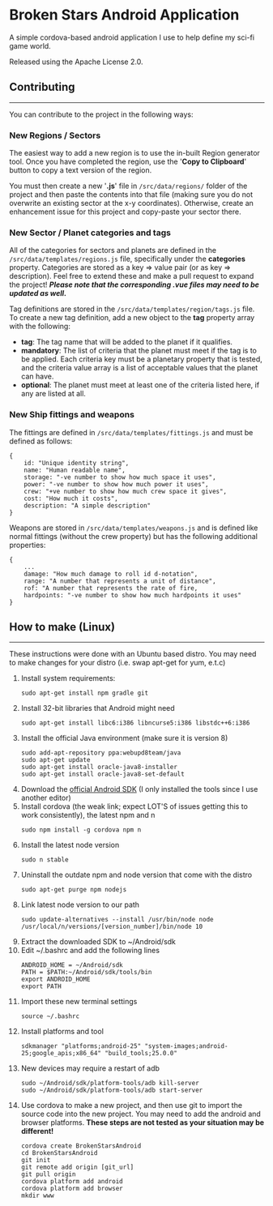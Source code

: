 # Broken Stars Android Application

A simple cordova-based android application I use to help define my sci-fi game world.

Released using the Apache License 2.0.

## Contributing
___

You can contribute to the project in the following ways:

### New Regions / Sectors

The easiest way to add a new region is to use the in-built Region generator tool. Once you have completed the region, use the '**Copy to Clipboard**' button to copy a text version of the region.

You must then create a new '**.js**' file in `/src/data/regions/` folder of the project and then paste the contents into that file (making sure you do not overwrite an existing sector at the x-y coordinates). Otherwise, create an enhancement issue for this project and copy-paste your sector there.

### New Sector / Planet categories and tags

All of the categories for sectors and planets are defined in the `/src/data/templates/regions.js` file, specifically under the **categories** property. Categories are stored as a key => value pair (or as key => description). Feel free to extend these and make a pull request to expand the project! ___Please note that the corresponding .vue files may need to be updated as well.___

Tag definitions are stored in the `/src/data/templates/region/tags.js` file. To create a new tag definition, add a new object to the **tag** property array with the following:

 - **tag**: The tag name that will be added to the planet if it qualifies.
 - **mandatory**: The list of criteria that the planet must meet if the tag is to be applied. Each criteria key must be a planetary property that is tested, and the criteria value array is a list of acceptable values that the planet can have.
 - **optional**: The planet must meet at least one of the criteria listed here, if any are listed at all.

### New Ship fittings and weapons

The fittings are defined in `/src/data/templates/fittings.js` and must be defined as follows:

```
{
    id: "Unique identity string",
    name: "Human readable name",
    storage: "-ve number to show how much space it uses",
    power: "-ve number to show how much power it uses",
    crew: "+ve number to show how much crew space it gives",
    cost: "How much it costs",
    description: "A simple description"
}
``` 

Weapons are stored in `/src/data/templates/weapons.js` and is defined like normal fittings (without the crew property) but has the following additional properties:

```
{
    ...
    damage: "How much damage to roll id d-notation",
    range: "A number that represents a unit of distance",
    rof: "A number that represents the rate of fire,
    hardpoints: "-ve number to show how much hardpoints it uses"
}
```

## How to make (Linux)
___

These instructions were done with an Ubuntu based distro. You may need to make changes for your distro (i.e. swap apt-get for yum, e.t.c)

1. Install system requirements:
    ```
    sudo apt-get install npm gradle git
    ```
1. Install 32-bit libraries that Android might need
    ```
    sudo apt-get install libc6:i386 libncurse5:i386 libstdc++6:i386
    ```
1. Install the official Java environment (make sure it is version 8)
    ```
    sudo add-apt-repository ppa:webupd8team/java
    sudo apt-get update
    sudo apt-get install oracle-java8-installer
    sudo apt-get install oracle-java8-set-default
    ```
1. Download the [official Android SDK](https://developer.android.com/studio/index.html) (I only installed the tools since I use another editor)
1. Install cordova (the weak link; expect LOT'S of issues getting this to work consistently), the latest npm and n
    ```
    sudo npm install -g cordova npm n
    ```
1. Install the latest node version
    ```
    sudo n stable
    ```
1. Uninstall the outdate npm and node version that come with the distro
    ```
    sudo apt-get purge npm nodejs
    ```
1. Link latest node version to our path
    ```
    sudo update-alternatives --install /usr/bin/node node /usr/local/n/versions/[version_number]/bin/node 10
    ```
1. Extract the downloaded SDK to ~/Android/sdk
1. Edit ~/.bashrc and add the following lines
    ```
    ANDROID_HOME = ~/Android/sdk
    PATH = $PATH:~/Android/sdk/tools/bin
    export ANDROID_HOME
    export PATH
    ```
1. Import these new terminal settings
    ```
    source ~/.bashrc
    ```
1. Install platforms and tool
    ```
    sdkmanager "platforms;android-25" "system-images;android-25;google_apis;x86_64" "build_tools;25.0.0"
    ```
1. New devices may require a restart of adb
    ```
    sudo ~/Android/sdk/platform-tools/adb kill-server
    sudo ~/Android/sdk/platform-tools/adb start-server
    ```
1. Use cordova to make a new project, and then use git to import the source code into the new project. You may need to add the android and browser platforms. **These steps are not tested as your situation may be different!**
    ```
    cordova create BrokenStarsAndroid
    cd BrokenStarsAndroid
    git init
    git remote add origin [git_url]
    git pull origin
    cordova platform add android
    cordova platform add browser
    mkdir www
    ```